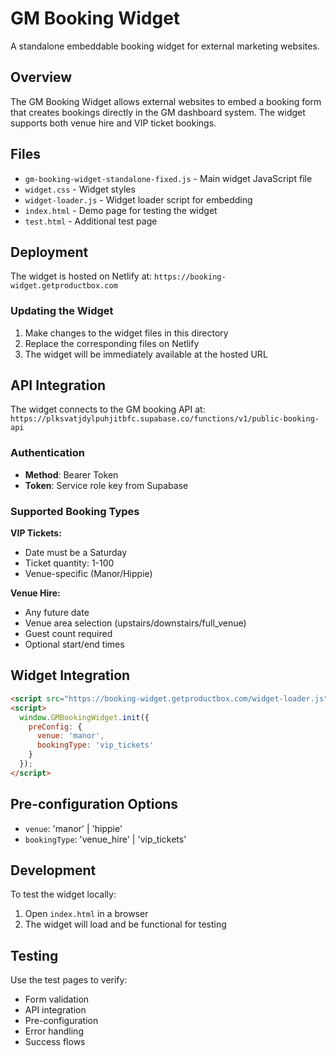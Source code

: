 # GM Booking Widget

A standalone embeddable booking widget for external marketing websites.

## Overview

The GM Booking Widget allows external websites to embed a booking form that creates bookings directly in the GM dashboard system. The widget supports both venue hire and VIP ticket bookings.

## Files

- `gm-booking-widget-standalone-fixed.js` - Main widget JavaScript file
- `widget.css` - Widget styles
- `widget-loader.js` - Widget loader script for embedding
- `index.html` - Demo page for testing the widget
- `test.html` - Additional test page

## Deployment

The widget is hosted on Netlify at: `https://booking-widget.getproductbox.com`

### Updating the Widget

1. Make changes to the widget files in this directory
2. Replace the corresponding files on Netlify
3. The widget will be immediately available at the hosted URL

## API Integration

The widget connects to the GM booking API at:
`https://plksvatjdylpuhjitbfc.supabase.co/functions/v1/public-booking-api`

### Authentication
- **Method**: Bearer Token
- **Token**: Service role key from Supabase

### Supported Booking Types

**VIP Tickets:**
- Date must be a Saturday
- Ticket quantity: 1-100
- Venue-specific (Manor/Hippie)

**Venue Hire:**
- Any future date
- Venue area selection (upstairs/downstairs/full_venue)
- Guest count required
- Optional start/end times

## Widget Integration

```html
<script src="https://booking-widget.getproductbox.com/widget-loader.js"></script>
<script>
  window.GMBookingWidget.init({
    preConfig: {
      venue: 'manor',
      bookingType: 'vip_tickets'
    }
  });
</script>
```

## Pre-configuration Options

- `venue`: 'manor' | 'hippie'
- `bookingType`: 'venue_hire' | 'vip_tickets'

## Development

To test the widget locally:
1. Open `index.html` in a browser
2. The widget will load and be functional for testing

## Testing

Use the test pages to verify:
- Form validation
- API integration
- Pre-configuration
- Error handling
- Success flows 